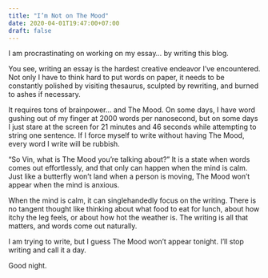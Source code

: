 ```yaml
---
title: "I’m Not on The Mood"
date: 2020-04-01T19:47:00+07:00
draft: false
---
```


I am procrastinating on working on my essay… by writing this blog.

You see, writing an essay is the hardest creative endeavor I’ve encountered. Not only I have to think hard to put words on paper, it needs to be constantly polished by visiting thesaurus, sculpted by rewriting, and burned to ashes if necessary.

It requires tons of brainpower… and The Mood. On some days, I have word gushing out of my finger at 2000 words per nanosecond, but on some days I just stare at the screen for 21 minutes and 46 seconds while attempting to string one sentence. If I force myself to write without having The Mood, every word I write will be rubbish.

“So Vin, what is The Mood you’re talking about?” It is a state when words comes out effortlessly, and that only can happen when the mind is calm. Just like a butterfly won’t land when a person is moving, The Mood won’t appear when the mind is anxious.

When the mind is calm, it can singlehandedly focus on the writing. There is no tangent thought like thinking about what food to eat for lunch, about how itchy the leg feels, or about how hot the weather is. The writing is all that matters, and words come out naturally.

I am trying to write, but I guess The Mood won’t appear tonight. I’ll stop writing and call it a day.

Good night.